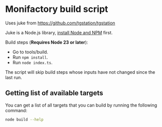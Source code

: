 # Monifactory build script

Uses juke from <https://github.com/tgstation/tgstation>


Juke is a Node.js library, [install Node and NPM](https://nodejs.org/en/download) first.


Build steps (**Requires Node 23 or later**):
- Go to tools/build.
- Run `npm install`.
- Run `node index.ts`.

The script will skip build steps whose inputs have not changed since the last run.

## Getting list of available targets

You can get a list of all targets that you can build by running the following command:

```sh
node build --help
```
